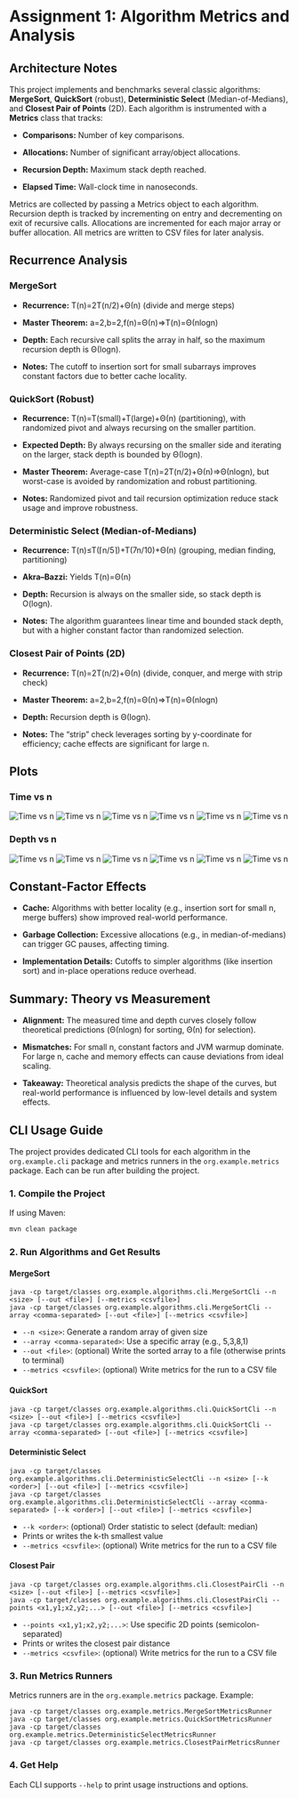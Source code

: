 # Assignment 1: Algorithm Metrics and Analysis

## Architecture Notes

This project implements and benchmarks several classic algorithms: **MergeSort**, **QuickSort** (robust), **Deterministic Select** (Median-of-Medians), and **Closest Pair of Points** (2D). Each algorithm is instrumented with a **Metrics** class that tracks:

- **Comparisons:** Number of key comparisons.

- **Allocations:** Number of significant array/object allocations.

- **Recursion Depth:** Maximum stack depth reached.

- **Elapsed Time:** Wall-clock time in nanoseconds.

Metrics are collected by passing a Metrics object to each algorithm. Recursion depth is tracked by incrementing on entry and decrementing on exit of recursive calls. Allocations are incremented for each major array or buffer allocation. All metrics are written to CSV files for later analysis.

## Recurrence Analysis

### MergeSort

- **Recurrence:** T(n)=2T(n/2)+Θ(n) (divide and merge steps)

- **Master Theorem:** a=2,b=2,f(n)=Θ(n)⇒T(n)=Θ(nlogn)  

- **Depth:** Each recursive call splits the array in half, so the maximum recursion depth is Θ(logn).

- **Notes:** The cutoff to insertion sort for small subarrays improves constant factors due to better cache locality.

### QuickSort (Robust)

- **Recurrence:** T(n)=T(small)+T(large)+Θ(n) (partitioning), with randomized pivot and always recursing on the smaller partition.

- **Expected Depth:** By always recursing on the smaller side and iterating on the larger, stack depth is bounded by Θ(logn).

- **Master Theorem:** Average-case T(n)=2T(n/2)+Θ(n)⇒Θ(nlogn), but worst-case is avoided by randomization and robust partitioning.

- **Notes:** Randomized pivot and tail recursion optimization reduce stack usage and improve robustness.

### Deterministic Select (Median-of-Medians)

- **Recurrence:** T(n)≤T(⌈n/5⌉)+T(7n/10)+Θ(n) (grouping, median finding, partitioning)

- **Akra–Bazzi:** Yields T(n)=Θ(n)  

- **Depth:** Recursion is always on the smaller side, so stack depth is O(logn).

- **Notes:** The algorithm guarantees linear time and bounded stack depth, but with a higher constant factor than randomized selection.

### Closest Pair of Points (2D)

- **Recurrence:** T(n)=2T(n/2)+Θ(n) (divide, conquer, and merge with strip check)

- **Master Theorem:** a=2,b=2,f(n)=Θ(n)⇒T(n)=Θ(nlogn)  

- **Depth:** Recursion depth is Θ(logn).

- **Notes:** The “strip” check leverages sorting by y-coordinate for efficiency; cache effects are significant for large n.

## Plots

### Time vs n

<img src="plots/mergesort_time_vs_n.png" alt="Time vs n">
<img src="plots/quicksort_time_vs_n.png" alt="Time vs n">
<img src="plots/merge_quick_time_vs_n.png" alt="Time vs n">
<img src="plots/deterministicselect_time_vs_n.png" alt="Time vs n">
<img src="plots/closestpair_time_vs_n.png" alt="Time vs n">
<img src="plots/all_algorithms_time_vs_n.png" alt="Time vs n">

### Depth vs n

<img src="plots/mergesort_depth_vs_n.png" alt="Time vs n">
<img src="plots/quicksort_depth_vs_n.png" alt="Time vs n">
<img src="plots/merge_quick_depth_vs_n.png" alt="Time vs n">
<img src="plots/deterministicselect_depth_vs_n.png" alt="Time vs n">
<img src="plots/closestpair_depth_vs_n.png" alt="Time vs n">
<img src="plots/all_algorithms_depth_vs_n.png" alt="Time vs n">


## Constant-Factor Effects

- **Cache:** Algorithms with better locality (e.g., insertion sort for small n, merge buffers) show improved real-world performance.

- **Garbage Collection:** Excessive allocations (e.g., in median-of-medians) can trigger GC pauses, affecting timing.

- **Implementation Details:** Cutoffs to simpler algorithms (like insertion sort) and in-place operations reduce overhead.

## Summary: Theory vs Measurement

- **Alignment:** The measured time and depth curves closely follow theoretical predictions (Θ(nlogn) for sorting, Θ(n) for selection).

- **Mismatches:** For small n, constant factors and JVM warmup dominate. For large n, cache and memory effects can cause deviations from ideal scaling.

- **Takeaway:** Theoretical analysis predicts the shape of the curves, but real-world performance is influenced by low-level details and system effects.

## CLI Usage Guide

The project provides dedicated CLI tools for each algorithm in the `org.example.cli` package and metrics runners in the `org.example.metrics` package. Each can be run after building the project.

### 1. Compile the Project

If using Maven:

```sh
mvn clean package
```

### 2. Run Algorithms and Get Results

#### MergeSort

```
java -cp target/classes org.example.algorithms.cli.MergeSortCli --n <size> [--out <file>] [--metrics <csvfile>]
java -cp target/classes org.example.algorithms.cli.MergeSortCli --array <comma-separated> [--out <file>] [--metrics <csvfile>]
```

- `--n <size>`: Generate a random array of given size
- `--array <comma-separated>`: Use a specific array (e.g., 5,3,8,1)
- `--out <file>`: (optional) Write the sorted array to a file (otherwise prints to terminal)
- `--metrics <csvfile>`: (optional) Write metrics for the run to a CSV file

#### QuickSort

```
java -cp target/classes org.example.algorithms.cli.QuickSortCli --n <size> [--out <file>] [--metrics <csvfile>]
java -cp target/classes org.example.algorithms.cli.QuickSortCli --array <comma-separated> [--out <file>] [--metrics <csvfile>]
```

#### Deterministic Select

```
java -cp target/classes org.example.algorithms.cli.DeterministicSelectCli --n <size> [--k <order>] [--out <file>] [--metrics <csvfile>]
java -cp target/classes org.example.algorithms.cli.DeterministicSelectCli --array <comma-separated> [--k <order>] [--out <file>] [--metrics <csvfile>]
```

- `--k <order>`: (optional) Order statistic to select (default: median)
- Prints or writes the k-th smallest value
- `--metrics <csvfile>`: (optional) Write metrics for the run to a CSV file

#### Closest Pair

```
java -cp target/classes org.example.algorithms.cli.ClosestPairCli --n <size> [--out <file>] [--metrics <csvfile>]
java -cp target/classes org.example.algorithms.cli.ClosestPairCli --points <x1,y1;x2,y2;...> [--out <file>] [--metrics <csvfile>]
```

- `--points <x1,y1;x2,y2;...>`: Use specific 2D points (semicolon-separated)
- Prints or writes the closest pair distance
- `--metrics <csvfile>`: (optional) Write metrics for the run to a CSV file

### 3. Run Metrics Runners

Metrics runners are in the `org.example.metrics` package. Example:

```
java -cp target/classes org.example.metrics.MergeSortMetricsRunner
java -cp target/classes org.example.metrics.QuickSortMetricsRunner
java -cp target/classes org.example.metrics.DeterministicSelectMetricsRunner
java -cp target/classes org.example.metrics.ClosestPairMetricsRunner
```

### 4. Get Help

Each CLI supports `--help` to print usage instructions and options.
